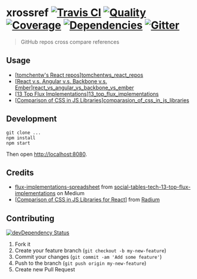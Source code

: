 # xrossref [![Travis CI][travis-image]][travis-url] [![Quality][codeclimate-image]][codeclimate-url] [![Coverage][codeclimate-coverage-image]][codeclimate-coverage-url] [![Dependencies][gemnasium-image]][gemnasium-url] [![Gitter][gitter-image]][gitter-url]
> GitHub repos cross compare references


## Usage

* [[tomchentw's React repos][tomchentws_react_repos]][tomchentws_react_repos]
* [[React v.s. Angular v.s. Backbone v.s. Ember][react_vs_angular_vs_backbone_vs_ember]][react_vs_angular_vs_backbone_vs_ember]
* [[13 Top Flux Implementations][13_top_flux_implementations]][13_top_flux_implementations]
* [[Comparison of CSS in JS Libraries][comparasion_of_css_in_js_libraries]][comparasion_of_css_in_js_libraries]


## Development

```shell
git clone ...
npm install
npm start
```

Then open [http://localhost:8080](http://localhost:8080).


## Credits

* [flux-implementations-spreadsheet][flux-implementations-spreadsheet] from [social-tables-tech-13-top-flux-implementations][social-tables-tech-13-top-flux-implementations] on Medium
* [[Comparison of CSS in JS Libraries for React][comparasion_of_css_in_js_libraries_for_react]] from [Radium][Radium]

[flux-implementations-spreadsheet]: https://docs.google.com/spreadsheets/d/1AddJl_vMnCHgdAbabMoIJ087xHuBwJ9jQMfA0mDD_D8/edit#gid=0
[social-tables-tech-13-top-flux-implementations]: https://medium.com/social-tables-tech/we-compared-13-top-flux-implementations-you-won-t-believe-who-came-out-on-top-1063db32fe73
[comparasion_of_css_in_js_libraries_for_react]: https://github.com/FormidableLabs/radium/blob/1dc17336e5d5a1232239c57ff5653a176f330ddd/docs/comparison/README.md
[Radium]: http://projects.formidablelabs.com/radium/


## Contributing

[![devDependency Status][david-dm-image]][david-dm-url]

1. Fork it
2. Create your feature branch (`git checkout -b my-new-feature`)
3. Commit your changes (`git commit -am 'Add some feature'`)
4. Push to the branch (`git push origin my-new-feature`)
5. Create new Pull Request


[travis-image]: https://img.shields.io/travis/tomchentw/xrossref.svg?style=flat-square
[travis-url]: https://travis-ci.org/tomchentw/xrossref
[codeclimate-image]: https://img.shields.io/codeclimate/github/tomchentw/xrossref.svg?style=flat-square
[codeclimate-url]: https://codeclimate.com/github/tomchentw/xrossref
[codeclimate-coverage-image]: https://img.shields.io/codeclimate/coverage/github/tomchentw/xrossref.svg?style=flat-square
[codeclimate-coverage-url]: https://codeclimate.com/github/tomchentw/xrossref
[gemnasium-image]: https://img.shields.io/gemnasium/tomchentw/xrossref.svg?style=flat-square
[gemnasium-url]: https://gemnasium.com/tomchentw/xrossref
[gitter-image]: https://badges.gitter.im/Join%20Chat.svg
[gitter-url]: https://gitter.im/tomchentw/xrossref?utm_source=badge&utm_medium=badge&utm_campaign=pr-badge&utm_content=badge
[david-dm-image]: https://img.shields.io/david/dev/tomchentw/xrossref.svg?style=flat-square
[david-dm-url]: https://david-dm.org/tomchentw/xrossref#info=devDependencies


[tomchentws_react_repos]: https://tomchentw.github.io/xrossref/#dG9tY2hlbnR3L3JlYWN0LWdvb2dsZS1tYXBzLCB0b21jaGVudHcvcmVhY3QtdG9hc3RyLCB0b21jaGVudHcvcmVhY3QtcHJpc20=
[react_vs_angular_vs_backbone_vs_ember]: https://tomchentw.github.io/xrossref/#ZmFjZWJvb2svcmVhY3QsIGFuZ3VsYXIvYW5ndWxhci5qcywgamFzaGtlbmFzL2JhY2tib25lLCBlbWJlcmpzL2VtYmVyLmpz
[13_top_flux_implementations]: https://tomchentw.github.io/xrossref/#YWNkbGl0ZS9mbHVtbW94LCBnb2F0c2xhY2tlci9hbHQsIEJpbmFyeU11c2UvZmx1eHhvciwgYWRkdGhpcy9mbHV4dGhpcywgbWFydHlqcy9tYXJ0eSwga2Vud2hlZWxlci9tY2ZseSwgeWFob28vZmx1eGlibGUsIGRlbG9yZWFuanMvZGVsb3JlYW4sIExlYW5LaXQtTGFicy9sdXguanMsIHNwb2lrZS9yZWZsdXhqcywgb21uaXNjaWVudGpzL29tbmlzY2llbnQsIGptcmVpZHkvZmx1eHksIGF6dS9tYXRlcmlhbC1mbHV4
[comparasion_of_css_in_js_libraries]: https://tomchentw.github.io/xrossref/#Rm9ybWlkYWJsZUxhYnMvcmFkaXVtLCBqcy1uZXh0L3JlYWN0LXN0eWxlLCBtYXJ0aW5hbmRlcnQvcmVhY3QtaW5saW5lLCBwZXRlaHVudC9qc3hzdHlsZSwganNzdHlsZXMvcmVhY3QtanNzLCBXaWxkaG9uZXkvUmVhY3RTaGFkb3csIHJhcGhhbW9yaW0vbmF0aXZlLWNzcywgZXJpY3dvb2xleS9yZWFjdC1pbi1zdHlsZSwgamh1ZHNvbjgvcmVhY3QtY3NzLWJ1aWxkZXIsIGJsYWtlZW1icmV5L3JlYWN0LWZyZWUtc3R5bGUsIFJpY2tXb25nL3JlYWN0LWlubGluZS1jc3MsIGVsaWVyb3RlbmJlcmcvcmVhY3Qtc3RhdGljcy1zdHlsZXMsIG5pY2svcmVhY3Qtc3R5bCwgaGFja2hhdC9zbWFydC1jc3MsIGtvZHlsL3N0aWxy
